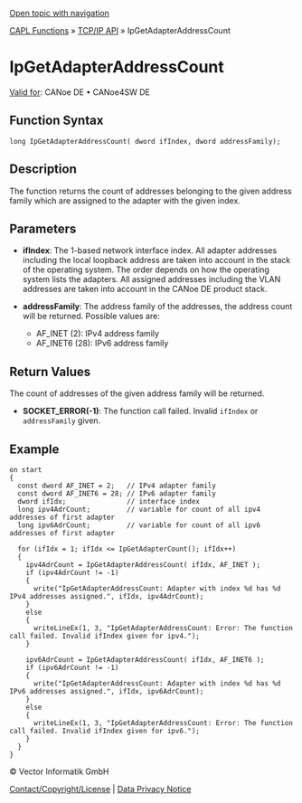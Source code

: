 [Open topic with navigation](../../../../../CANoeDEFamily.htm#Topics/CAPLFunctions/TCPIPAPI/Functions/CAPLfunctionIpGetAdapterAddressCount.md)

[CAPL Functions](../../CAPLfunctions.md) » [TCP/IP API](../CAPLfunctionsTCPIPOverview.md) » IpGetAdapterAddressCount

# IpGetAdapterAddressCount

[Valid for](../../../Shared/FeatureAvailability.md): CANoe DE • CANoe4SW DE

## Function Syntax

```plaintext
long IpGetAdapterAddressCount( dword ifIndex, dword addressFamily);
```

## Description

The function returns the count of addresses belonging to the given address family which are assigned to the adapter with the given index.

## Parameters

- **ifIndex**: The 1-based network interface index. All adapter addresses including the local loopback address are taken into account in the stack of the operating system. The order depends on how the operating system lists the adapters. All assigned addresses including the VLAN addresses are taken into account in the CANoe DE product stack.

- **addressFamily**: The address family of the addresses, the address count will be returned. Possible values are:
  - AF_INET (2): IPv4 address family
  - AF_INET6 (28): IPv6 address family

## Return Values

The count of addresses of the given address family will be returned.

- **SOCKET_ERROR(-1)**: The function call failed. Invalid `ifIndex` or `addressFamily` given.

## Example

```plaintext
on start
{
  const dword AF_INET = 2;   // IPv4 adapter family
  const dword AF_INET6 = 28; // IPv6 adapter family
  dword ifIdx;               // interface index
  long ipv4AdrCount;         // variable for count of all ipv4 addresses of first adapter
  long ipv6AdrCount;         // variable for count of all ipv6 addresses of first adapter

  for (ifIdx = 1; ifIdx <= IpGetAdapterCount(); ifIdx++)
  {
    ipv4AdrCount = IpGetAdapterAddressCount( ifIdx, AF_INET );
    if (ipv4AdrCount != -1)
    {
      write("IpGetAdapterAddressCount: Adapter with index %d has %d IPv4 addresses assigned.", ifIdx, ipv4AdrCount);
    }
    else
    {
      writeLineEx(1, 3, "IpGetAdapterAddressCount: Error: The function call failed. Invalid ifIndex given for ipv4.");
    }

    ipv6AdrCount = IpGetAdapterAddressCount( ifIdx, AF_INET6 );
    if (ipv6AdrCount != -1)
    {
      write("IpGetAdapterAddressCount: Adapter with index %d has %d IPv6 addresses assigned.", ifIdx, ipv6AdrCount);
    }
    else
    {
      writeLineEx(1, 3, "IpGetAdapterAddressCount: Error: The function call failed. Invalid ifIndex given for ipv6.");
    }
  }
}
```

© Vector Informatik GmbH

[Contact/Copyright/License](../../../Shared/ContactCopyrightLicense.md) | [Data Privacy Notice](https://www.vector.com/int/en/company/get-info/privacy-policy/)